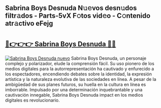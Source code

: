 ## Sabrina Boys Desnuda N𝚞𝚎vos desn𝚞dos filtr𝚊dos - Parts-5vX F𝚘tos vid𝚎o - C𝚘ntenido atr𝚊ctivo eFejg

# <h2><a href="http://mb4db0.tromn.icu/?c=Sabrina+Boys+Desnuda">🔗👉👉👉 Sabrina Boys Desnuda 🔗🔗</a></h2>

[![Sabrina Boys Desnuda nuevo](https://i.imgur.com/pEAQMta.gif)](http://mb4db0.tromn.icu/?c=Sabrina+Boys+Desnuda)
Sabrina Boys Desnuda, un personaje complejo y polarizador, elude la comprensión fácil. Su uso pionero de los medios digitales para la autorrepresentación ha cautivado y enfurecido a los espectadores, encendiendo debates sobre la identidad, la expresión artística y la naturaleza evolutiva de las sociedades en línea. A pesar de la ambigüedad de sus planes futuros, su huella en la cultura en línea es imborrable. Impulsado por una determinación inquebrantable y una cautivación innegable, Sabrina Boys Desnuda impact en los medios digitales es revolucionario.
